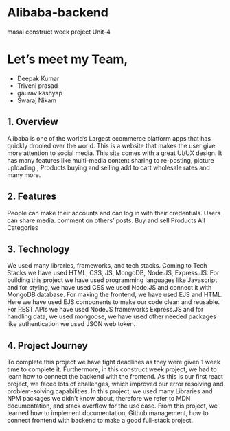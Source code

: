 ﻿# Alibaba-backend
 masai construct week project Unit-4
 
# Let’s meet my Team,
* Deepak Kumar
* Triveni prasad
* gaurav kashyap
* Swaraj Nikam

## 1. Overview
Alibaba is one of the world’s Largest ecommerce platform apps that has quickly drooled over the world. This is a website that makes the user give more attention to social media. This site comes with a great UI/UX design. It has many features like multi-media content sharing to re-posting, picture uploading , Products buying and selling add to cart wholesale rates and many more.

## 2. Features
People can make their accounts and can log in with their credentials.
Users can share media. comment on others’ posts.
Buy and sell Products
All Categories

## 3. Technology
We used many libraries, frameworks, and tech stacks.
Coming to Tech Stacks we have used HTML, CSS, JS, MongoDB, Node.JS, Express.JS.
For building this project we have used programming languages like Javascript and for styling, we have used CSS
we used Node.JS and connect it with MongoDB database.
For making the frontend, we have used EJS and HTML. Here we have used EJS components to make our code clean and reusable.
For REST APIs we have used NodeJS frameworks Express.JS and for handling data, we used mongoose, we have used other needed packages like authentication we used JSON web token.

## 4. Project Journey
To complete this project we have tight deadlines as they were given 1 week time to complete it. Furthermore, in this construct week project, we had to learn how to connect the backend with the frontend. As this is our first react project, we faced lots of challenges, which improved our error resolving and problem-solving capabilities. In this project, we used many Libraries and NPM packages we didn’t know about, therefore we refer to MDN documentation, and stack overflow for the use case. From this project, we learned how to implement documentation, Github management, how to connect frontend with backend to make a good full-stack project.
